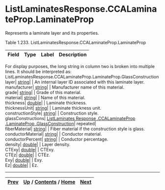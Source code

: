 # ListLaminatesResponse.CCALaminateProp.LaminateProp

Represents a laminate layer and its properties.

Table 1.233. ListLaminatesResponse.CCALaminateProp.LaminateProp

Field| Type| Label| Description  
---|---|---|---  
For display purposes, the long string in column two is broken into multiple
lines. It should be interpreted as:
ListLaminatesResponse.CCALaminateProp.LaminateProp.GlassConstruction  
layer| [string](ch01s11.md "gRPC Scalar Value Types")|  | An internal layer ID associated with this laminate layer.  
manufacturer| [string](ch01s11.md "gRPC Scalar Value Types")|  | Manufacturer name of this material.  
grade| [string](ch01s11.md "gRPC Scalar Value Types")|  | Grade of this material.  
material| [string](ch01s11.md "gRPC Scalar Value Types")|  | Name of this material.  
thickness| [double](ch01s11.md "gRPC Scalar Value Types")|  | Laminate thickness.  
thicknessUnit| [string](ch01s11.md "gRPC Scalar Value Types")|  | Laminate thickness unit.  
constructionStyle| [string](ch01s11.md "gRPC Scalar Value Types")|  | Construction style.  
glassConstructions| [ListLaminates Response .CCALaminateProp .LaminateProp
.GlassConstruction](ch01s10s13s05.md
"ListLaminatesResponse.CCALaminateProp.LaminateProp.GlassConstruction")|
repeated|  
fiberMaterial| [string](ch01s11.md "gRPC Scalar Value Types")|  | Fiber material if the construction style is glass.  
conductorMaterial| [string](ch01s11.md "gRPC Scalar Value Types")|  | Conductor material.  
conductorPercent| [string](ch01s11.md "gRPC Scalar Value Types")|  | Conductor percentage.  
density| [double](ch01s11.md "gRPC Scalar Value Types")|  | Layer density.  
CTExy| [double](ch01s11.md "gRPC Scalar Value Types")|  | CTExy.  
CTEz| [double](ch01s11.md "gRPC Scalar Value Types")|  | CTEz.  
Exy| [double](ch01s11.md "gRPC Scalar Value Types")|  | Exy.  
Ez| [double](ch01s11.md "gRPC Scalar Value Types")|  | Ez.  
  
  

* * *

[Prev](ch01s10s13s03.md) | [Up](ch01s10s13.md) / [Contents](index.md) / [Home](../../index.htm)|  [Next](ch01s10s13s05.md)  
---|---|---

